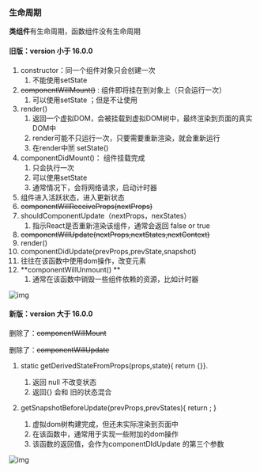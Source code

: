 ### 生命周期

**类组件**有生命周期，函数组件没有生命周期



#### 旧版：version 小于 16.0.0

1. constructor：同一个组件对象只会创建一次
   1. 不能使用setState
2. ~~componentWillMount()~~ : 组件即将挂在到对象上（只会运行一次）
   1. 可以使用setState ；但是不让使用
3. render() 
   1. 返回一个虚拟DOM，会被挂载到虚拟DOM树中，最终渲染到页面的真实DOM中
   2. render可能不只运行一次，只要需要重新渲染，就会重新运行
   3. 在render中🈲️ setState() 
4. componentDidMount()： 组件挂载完成
   1. 只会执行一次
   2. 可以使用setState
   3. 通常情况下，会将网络请求，启动计时器
5. 组件进入活跃状态，进入更新状态
6. ~~componentWillReceiveProps(nextProps)~~
7. shouldComponentUpdate（nextProps，nexStates）
   1. 指示React是否重新渲染该组件，通常会返回 false or true
8. ~~componentWillUpdate(nextProps,nextStates,nextContext)~~
9. render()
10. componentDidUpdate(prevProps,prevState,snapshot)
   1. 往往在该函数中使用dom操作，改变元素
11. **componentWillUnmount() **
    1. 通常在该函数中销毁一些组件依赖的资源，比如计时器

![img](https://pic4.zhimg.com/80/v2-1c25cb892af7ee21ef7a4e2c8e1785a3_1440w.webp)

#### 新版：version 大于 16.0.0

 删除了：~~componentWillMount~~

 删除了：~~componentWillUpdate~~



1. static getDerivedStateFromProps(props,state){ return {}}.  
   1. 返回 null 不改变状态
   2. 返回{} 会和 旧的状态混合

2. getSnapshotBeforeUpdate(prevProps,prevStates){ return ; }
   1. 虚拟dom树构建完成，但还未实际渲染到页面中 
   2. 在该函数中，通常用于实现一些附加的dom操作
   3. 该函数的返回值，会作为componentDIdUpdate 的第三个参数

![img](https://pic1.zhimg.com/80/v2-ec4630f8b8286c8c105bed56870a6a14_1440w.webp)